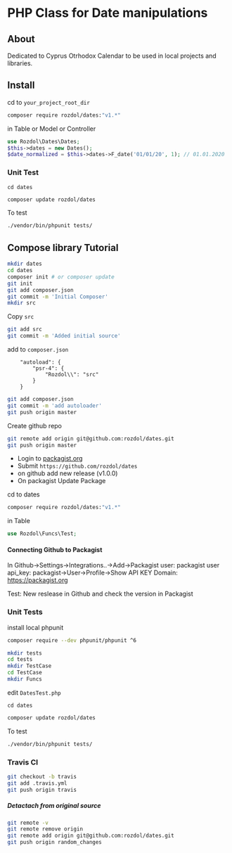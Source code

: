 PHP Class for Date manipulations
====================================


About
-----

Dedicated to Cyprus Otrhodox Calendar to be used in local projects and libraries.

Install
-------

cd to `your_project_root_dir`

```bash
composer require rozdol/dates:"v1.*"
```

in Table or Model or Controller

```php
use Rozdol\Dates\Dates;
$this->dates = new Dates();
$date_normalized = $this->dates->F_date('01/01/20', 1); // 01.01.2020
```

### Unit Test

`cd dates`

```bash
composer update rozdol/dates
```

To test
```bash
./vendor/bin/phpunit tests/
```

## Compose library Tutorial

```bash
mkdir dates
cd dates
composer init # or composer update
git init
git add composer.json
git commit -m 'Initial Composer'
mkdir src
```

Copy `src`

```bash
git add src
git commit -m 'Added initial source'
```

add to `composer.json`

```
	"autoload": {
        "psr-4": {
            "Rozdol\\": "src"
        }
    }
```

```bash
git add composer.json
git commit -m 'add autoloader'
git push origin master
```

Create github repo

```bash
git remote add origin git@github.com:rozdol/dates.git
git push origin master
```

- Login to [packagist.org](https://packagist.org/)
- Submit `https://github.com/rozdol/dates`
- on github add new release (v1.0.0)
- On packagist Update Package

cd to dates

```bash
composer require rozdol/dates:"v1.*"
```

in Table

```php
use Rozdol\Funcs\Test;
```


#### Connecting Github to Packagist

In Github->Settings->Integrations..->Add->Packagist
user: packagist user
api_key: packagist->User->Profile->Show API KEY
Domain: https://packagist.org

Test: New reslease in Github and check the version in Packagist


### Unit Tests

install local phpunit
```bash
composer require --dev phpunit/phpunit ^6
```

```bash
mkdir tests
cd tests
mkdir TestCase
cd TestCase
mkdir Funcs
```
edit `DatesTest.php`

`cd dates`
```bash
composer update rozdol/dates
```

To test
```bash
./vendor/bin/phpunit tests/
```

### Travis CI

```bash
git checkout -b travis
git add .travis.yml
git push origin travis
```

##### Detactach from original source

```bash
git remote -v
git remote remove origin
git remote add origin git@github.com:rozdol/dates.git
git push origin random_changes
```

